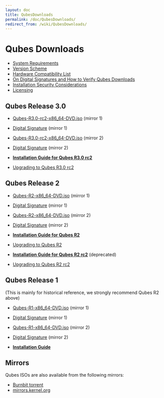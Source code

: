 ```yaml
---
layout: doc
title: QubesDownloads
permalink: /doc/QubesDownloads/
redirect_from: /wiki/QubesDownloads/
---
```


Qubes Downloads
===============

-   [System Requirements](/doc/SystemRequirements/)
-   [Version Scheme](/doc/VersionScheme/)
-   [Hardware Compatibility List](/hcl/)
-   [On Digital Signatures and How to Verify Qubes Downloads](/doc/VerifyingSignatures/)
-   [Installation Security Considerations](/doc/InstallSecurity/)
-   [Licensing](/doc/QubesLicensing/)

Qubes Release 3.0
---------------

-   [Qubes-R3.0-rc2-x86\_64-DVD.iso](https://mirrors.kernel.org/qubes/iso/Qubes-R3.0-rc2-x86_64-DVD.iso) (mirror 1)
-   [Digital Signature](https://mirrors.kernel.org/qubes/iso/Qubes-R3.0-rc2-x86_64-DVD.iso.asc) (mirror 1)
-   [Qubes-R3.0-rc2-x86\_64-DVD.iso](https://ftp.qubes-os.org/iso/Qubes-R3.0-rc2-x86_64-DVD.iso) (mirror 2)
-   [Digital Signature](https://ftp.qubes-os.org/iso/Qubes-R3.0-rc2-x86_64-DVD.iso.asc) (mirror 2)

-   **[Installation Guide for Qubes R3.0 rc2](/doc/InstallationGuideR3.0rc2/)**
-   [Upgrading to Qubes R3.0 rc2](/doc/InstallationGuideR3.0rc2/#upgrading)

Qubes Release 2
---------------

-   [Qubes-R2-x86\_64-DVD.iso](https://mirrors.kernel.org/qubes/iso/Qubes-R2-x86_64-DVD.iso) (mirror 1)
-   [Digital Signature](https://mirrors.kernel.org/qubes/iso/Qubes-R2-x86_64-DVD.iso.asc) (mirror 1)
-   [Qubes-R2-x86\_64-DVD.iso](https://ftp.qubes-os.org/iso/Qubes-R2-x86_64-DVD.iso) (mirror 2)
-   [Digital Signature](https://ftp.qubes-os.org/iso/Qubes-R2-x86_64-DVD.iso.asc) (mirror 2)

-   **[Installation Guide for Qubes R2](/doc/InstallationGuideR2/)**
-   [Upgrading to Qubes R2](/doc/InstallationGuideR2/#upgrading)

-   **[Installation Guide for Qubes R2 rc2](/doc/InstallationGuideR2rc2/)** (deprecated)
-   [Upgrading to Qubes R2 rc2](/doc/InstallationGuideR2rc2/#upgrading)

Qubes Release 1
---------------

(This is mainly for historical reference, we strongly recommend Qubes R2 above)

-   [Qubes-R1-x86\_64-DVD.iso](https://mirrors.kernel.org/qubes/iso/Qubes-R1-x86_64-DVD.iso) (mirror 1)
-   [Digital Signature](https://mirrors.kernel.org/qubes/iso/Qubes-R1-x86_64-DVD.iso.asc) (mirror 1)
-   [Qubes-R1-x86\_64-DVD.iso](https://ftp.qubes-os.org/iso/Qubes-R1-x86_64-DVD.iso) (mirror 2)
-   [Digital Signature](https://ftp.qubes-os.org/iso/Qubes-R1-x86_64-DVD.iso.asc) (mirror 2)

-   **[Installation Guide](/doc/InstallationGuide/)**

Mirrors
-------

Qubes ISOs are also available from the following mirrors:

-   [Burnbit torrent](http://burnbit.com/search?q=qubes)
-   [mirrors.kernel.org](http://mirrors.kernel.org/qubes/iso/)
